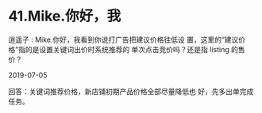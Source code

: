# 41.Mike.你好，我

逍遥子 : Mike.你好，我看到你说打广告把建议价格往低设 置，这里的“建议价格”指的是设置关键词出价时系统推荐的 单次点击竞价吗？还是指 listing 的售价？

2019-07-05

回答：关键词推荐价格，新店铺初期产品价格全部尽量降低也 好，先多出单完成任务。